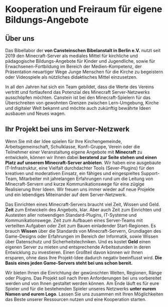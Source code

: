 # Kooperation und Freiraum für eigene Bildungs-Angebote

## Über uns

Das Bibellabor der **von Cansteinschen Bibelanstalt in Berlin e.V.** nutzt seit 2019 den Minecraft-Server als 
mediales Mittel für kirchliche und pädagogische Bildungs-Angebote für Kinder und Jugendliche, sowie für 
Erwachsenen-Fortbildung im Bereich der Medien-Kompetenz, der Präsentation neuartiger Wege Junge Menschen für die 
Kirche zu begeistern oder Videospiele als nützliches didaktisches Mittel einzusetzen.

In all den Jahren hat sich ein Team gebildet, dass die Werte des Vereins vertritt und fortlaufend das Potenzial des 
Minecraft Server-Netzwerks ausschöpfen möchten. Canstein ist bei den Minecraft-Spielern für das Überschreiten von 
gewohnten Grenzen zwischen Lern-Umgebung, Kirche und digitaler Welt bekannt und möchte auch zukünftig bewährte Ideen 
ausbauen und Neues wagen.

## Ihr Projekt bei uns im Server-Netzwerk

Wenn Sie mit der Idee spielen für Ihre Kirchengemeinde, Arbeitsgemeinschaft, Schulklasse, Konfi-Gruppe, Verein oder die 
Teilnehmer einer Veranstaltung eigene Angebote mit **Minecraft** zu entwickeln, können wir Ihnen dabei **beratend 
zur Seite stehen und einen Platz auf unserem Minecraft-Server anbieten**. Wir haben eine ausgebaute IT-Infrastruktur,
eine Vielfalt durchdachter Tools (Sever-Plugins) für den kreativen und moderativen Einsatz, ein fähiges und 
eingespieltes Support-Team, Mitarbeiter mit jahrelangen Erfahrungen rund um die Leitung von Minecraft-Servern und 
kurze Kommunikationswege für eine zügige Realisierung Ihrer Ideen. Wir freuen uns immer wieder auf neue Projekte und 
ein lebendiges Miteinander auf dem Server-Netzwerk.

Das Einrichten eines Minecraft-Servers braucht viel Zeit, Wissen und Geld. **Zeit** zum Entwickeln des Angebots, 
klar. Aber auch Zeit zum Einrichten und Austesten aller notwendigen Standard-Plugins, IT-Systeme und 
Kommunikationswege. Zeit zum Aufbauen eines Server-Teams mit verteilten Aufgaben oder Zeit zum Bauen einladender 
Start-Regionen. Es brauch **Wissen** über die Standards von Minecraft-Servern, Grundlagen des Game-Designs oder 
Erfahrungen im Bereich der Informatik, sowie Wissen über Datenschutz und Sicherheitstechniken. Und es kostet 
**Geld** einen eigenen Server zu mieten und entsprechende Arbeitsstunden in deren Entwicklung zu investieren. Einen 
Großteil davon können wir Ihnen ersparen, ohne dass Ihre Projekt-Idee dadurch negativ beeinflusst wird. **Die Basis 
eines jeden Game-Servers steht bei uns schon bereit.**

Wir bieten Ihnen die Einrichtung der gewünschten Welten, Regionen, Ränge oder Plugins. Das Projekt soll nach Ihren 
Anforderungen bei uns vorbereitet werden und von Ihnen gestaltet werden können. Am Ende läuft es für eure Spieler 
und für die bestehenden Spieler unseres Netzwerks **unter eurem Namen und eurem Logo**. Lassen Sie uns zusammen mit 
Ihren Möglichkeiten das Beste unserer Ressourcen nutzen und eine Kooperation starten.